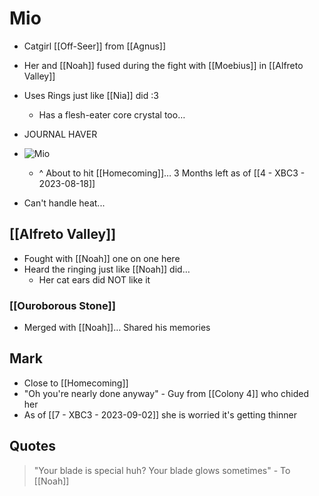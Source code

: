 # Mio
- Catgirl [[Off-Seer]] from [[Agnus]]
- Her and [[Noah]] fused during the fight with [[Moebius]] in [[Alfreto Valley]]
- Uses Rings just like [[Nia]] did :3
	- Has a flesh-eater core crystal too…
- JOURNAL HAVER
- ![Mio](https://raw.githubusercontent.com/NardoDragon/XBC3-flowershow/main/public/assets/20230818225018.png)

	- ^ About to hit [[Homecoming]]… 3 Months left as of [[4 - XBC3 - 2023-08-18]]
- Can't handle heat...

## [[Alfreto Valley]]
- Fought with [[Noah]] one on one here
- Heard the ringing just like [[Noah]] did…
	- Her cat ears did NOT like it
### [[Ouroborous Stone]]
- Merged with [[Noah]]… Shared his memories

## Mark
- Close to [[Homecoming]]
- "Oh you're nearly done anyway" - Guy from [[Colony 4]] who chided her
- As of [[7 - XBC3 - 2023-09-02]] she is worried it's getting thinner
## Quotes
> "Your blade is special huh? Your blade glows sometimes" - To [[Noah]]